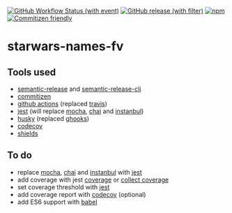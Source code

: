 [![GitHub Workflow Status (with event)](https://img.shields.io/github/actions/workflow/status/fedeviotti/starwars-names-fv/release.yml?style=flat-square)](https://github.com/fedeviotti/starwars-names-fv/actions/workflows/release.yml)
[![GitHub release (with filter)](https://img.shields.io/github/v/release/fedeviotti/starwars-names-fv?style=flat-square)](https://github.com/fedeviotti/starwars-names-fv/releases)
[![npm](https://img.shields.io/npm/dm/starwars-names-fv?style=flat-square)](https://www.npmjs.com/package/starwars-names-fv)
[![Commitizen friendly](https://img.shields.io/badge/commitizen-friendly-brightgreen.svg?style=flat-square)](http://commitizen.github.io/cz-cli/)

# starwars-names-fv

## Tools used
- [semantic-release](https://github.com/semantic-release/semantic-release) and [semantic-release-cli](https://github.com/semantic-release/cli)
- [commitizen](https://github.com/commitizen/cz-cli)
- [github actions](https://docs.github.com/en/actions) (replaced [travis](https://www.travis-ci.com/))
- [jest](https://jestjs.io/) (will replace [mocha](https://www.npmjs.com/package/mocha), [chai](https://www.npmjs.com/package/chai) and [instanbul](https://istanbul.js.org/))
- [husky](https://typicode.github.io/husky/) (replaced [ghooks](https://www.npmjs.com/package/ghooks))
- [codecov](https://about.codecov.io/)
- [shields](https://shields.io/)

## To do
- replace [mocha](https://www.npmjs.com/package/mocha), [chai](https://www.npmjs.com/package/chai) and [instanbul](https://istanbul.js.org/) with [jest](https://jestjs.io/)
- add coverage with jest [coverage](https://jestjs.io/docs/cli#--coverageboolean) or [collect coverage](https://jestjs.io/docs/configuration#collectcoverage-boolean)
- set coverage threshold with [jest](https://jestjs.io/docs/configuration#coveragethreshold-object) 
- add coverage report with [codecov](https://about.codecov.io/) (optional)
- add ES6 support with [babel](https://babeljs.io/)
